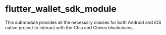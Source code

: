 # flutter_wallet_sdk_module

This submodule provides all the necessary classes for both Android and iOS native project to interact with the Chia and Chives blockchains.

